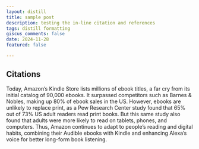 ```yaml
---
layout: distill
title: sample post
description: testing the in-line citation and references
tags: distill formatting
giscus_comments: false
date: 2024-11-28
featured: false

---
```

## Citations
Today, Amazon’s Kindle Store lists millions of ebook titles, a far cry from its initial catalog of 90,000 ebooks. It surpassed competitors such as Barnes & Nobles, making up 80% of ebook sales in the US. However, ebooks are unlikely to replace print, as a Pew Research Center study found that 65% out of 73% US adult readers read print books.<d-cite key ="perrin2016"></d-cite> But this same study also found that adults were more likely to read on tablets, phones, and computers. Thus, Amazon continues to adapt to people’s reading and digital habits, combining their Audible ebooks with Kindle and enhancing Alexa’s voice for better long-form book listening. 
